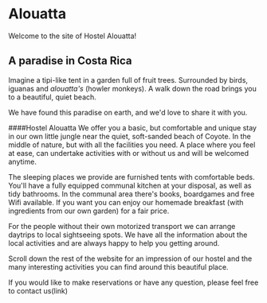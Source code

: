 Alouatta
===================

Welcome to the site of Hostel Alouatta!

## A paradise in Costa Rica

Imagine a tipi-like tent in a garden full of fruit trees. Surrounded by birds, iguanas and _alouatta's_ (howler monkeys). 
A walk down the road brings you to a beautiful, quiet beach.

We have found this paradise on earth, and we'd love to share it with you.

####Hostel Alouatta
We offer you a basic, but comfortable and unique stay in our own little jungle near the quiet, soft-sanded beach of Coyote. 
In the middle of nature, but with all the facilities you need. A place where you feel at ease, can undertake activities 
with or without us and will be welcomed anytime. 

The sleeping places we provide are furnished tents with comfortable beds. You'll have a fully equipped communal kitchen 
at your disposal, as well as tidy bathrooms. In the communal area there's books, boardgames and free Wifi available. 
If you want you can enjoy our homemade breakfast (with ingredients from our own garden) for a fair price. 

For the people without their own motorized transport we can arrange daytrips to local sightseeing spots. 
We have all the information about the local activities and are always happy to help you getting around.

Scroll down the rest of the website for an impression of our hostel and 
the many interesting activities you can find around this beautiful place. 

If you would like to make reservations or have any question, please feel free to contact us(link)



 





